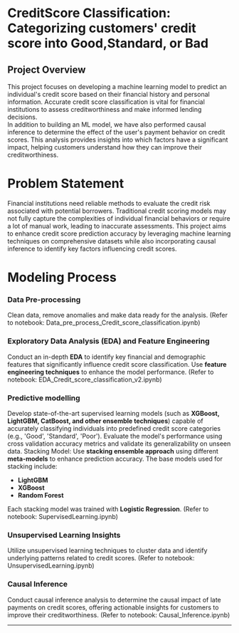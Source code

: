 # CreditScore Classification: Categorizing customers' credit score into Good,Standard, or Bad 

## Project Overview
This project focuses on developing a machine learning model to predict an individual's credit score based on their financial history and personal information. Accurate credit score classification is vital for financial institutions to assess creditworthiness and make informed lending decisions.  
In addition to building an ML model, we have also performed causal inference to determine the effect of the user's payment behavior on credit scores. This analysis provides insights into which factors have a significant impact, helping customers understand how they can improve their creditworthiness.

# Problem Statement

Financial institutions need reliable methods to evaluate the credit risk associated with potential borrowers. Traditional credit scoring models may not fully capture the complexities of individual financial behaviors or require a lot of manual work, leading to inaccurate assessments. This project aims to enhance credit score prediction accuracy by leveraging machine learning techniques on comprehensive datasets while also incorporating causal inference to identify key factors influencing credit scores.

# Modeling Process

### Data Pre-processing
Clean data, remove anomalies and make data ready for the analysis. (Refer to notebook: Data_pre_process_Credit_score_classification.ipynb) 

### Exploratory Data Analysis (EDA) and Feature Engineering
Conduct an in-depth **EDA** to identify key financial and demographic features that significantly influence credit score classification. Use **feature engineering techniques** to enhance the model performance. (Refer to notebook: EDA_Credit_score_classification_v2.ipynb) 

### Predictive modelling
Develop state-of-the-art supervised learning models (such as **XGBoost, LightGBM, CatBoost, and other ensemble techniques**) capable of accurately classifying individuals into predefined credit score categories (e.g., 'Good', 'Standard', 'Poor'). Evaluate the model's performance using cross validation accuracy metrics and validate its generalizability on unseen data.
Stacking Model:
Use **stacking ensemble approach** using different **meta-models** to enhance prediction accuracy. The base models used for stacking include:
- **LightGBM**
- **XGBoost**
- **Random Forest**

Each stacking model was trained with **Logistic Regression**.
(Refer to notebook: SupervisedLearning.ipynb) 

### Unsupervised Learning Insights
Utilize unsupervised learning techniques to cluster data and identify underlying patterns related to credit scores. (Refer to notebook: UnsupervisedLearning.ipynb) 

### Causal Inference
Conduct causal inference analysis to determine the causal impact of late payments on credit scores, offering actionable insights for customers to improve their creditworthiness.
(Refer to notebook: Causal_Inference.ipynb)

---
